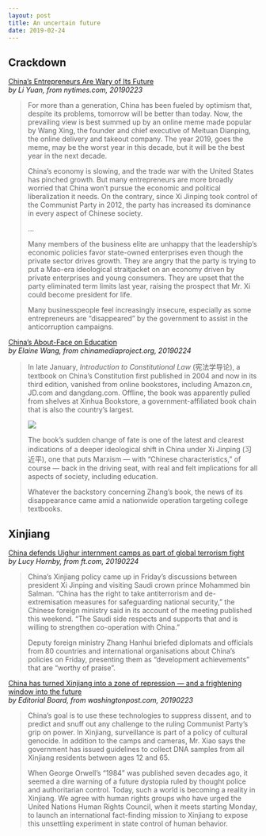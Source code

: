 ```yaml
---
layout: post
title: An uncertain future
date: 2019-02-24
---
```


## Crackdown

[China’s Entrepreneurs Are Wary of Its Future](https://www.nytimes.com/2019/02/23/business/china-entrepreneurs-confidence.html) <br> *by Li Yuan, from nytimes.com, 20190223*

> For more than a generation, China has been fueled by optimism that, despite its problems, tomorrow will be better than today. Now, the prevailing view is best summed up by an online meme made popular by Wang Xing, the founder and chief executive of Meituan Dianping, the online delivery and takeout company. The year 2019, goes the meme, may be the worst year in this decade, but it will be the best year in the next decade.
>
> China’s economy is slowing, and the trade war with the United States has pinched growth. But many entrepreneurs are more broadly worried that China won’t pursue the economic and political liberalization it needs. On the contrary, since Xi Jinping took control of the Communist Party in 2012, the party has increased its dominance in every aspect of Chinese society.
>
> ...
>
> Many members of the business elite are unhappy that the leadership’s economic policies favor state-owned enterprises even though the private sector drives growth. They are angry that the party is trying to put a Mao-era ideological straitjacket on an economy driven by private enterprises and young consumers. They are upset that the party eliminated term limits last year, raising the prospect that Mr. Xi could become president for life.
>
> Many businesspeople feel increasingly insecure, especially as some entrepreneurs are “disappeared” by the government to assist in the anticorruption campaigns.

[China’s About-Face on Education](http://chinamediaproject.org/2019/02/24/44492/) <br> *by Elaine Wang, from chinamediaproject.org, 20190224*

> In late January, *Introduction to Constitutional Law* (宪法学导论), a textbook on China’s Constitution first published in 2004 and now in its third edition, vanished from online bookstores, including Amazon.cn, JD.com and dangdang.com. Offline, the book was apparently pulled from shelves at Xinhua Bookstore, a government-affiliated book chain that is also the country’s largest.
>
> ![](http://chinamediaproject.org/wp-content/uploads/2019/02/book-Zhang-296x400.jpg)
>
> The book’s sudden change of fate is one of the latest and clearest indications of a deeper ideological shift in China under Xi Jinping (习近平), one that puts Marxism — with “Chinese characteristics,” of course — back in the driving seat, with real and felt implications for all aspects of society, including education.
>
> Whatever the backstory concerning Zhang’s book, the news of its disappearance came amid a nationwide operation targeting college textbooks.

## Xinjiang

[China defends Uighur internment camps as part of global terrorism fight](https://www.ft.com/content/67c29f1a-3812-11e9-b72b-2c7f526ca5d0) <br> *by Lucy Hornby, from ft.com, 20190224*

> China’s Xinjiang policy came up in Friday’s discussions between president Xi Jinping and visiting Saudi crown prince Mohammed bin Salman. “China has the right to take antiterrorism and de-extremisation measures for safeguarding national security,” the Chinese foreign ministry said in its account of the meeting published this weekend. “The Saudi side respects and supports that and is willing to strengthen co-operation with China.”
>
> Deputy foreign ministry Zhang Hanhui briefed diplomats and officials from 80 countries and international organisations about China’s policies on Friday, presenting them as “development achievements” that are “worthy of praise”.

[China has turned Xinjiang into a zone of repression — and a frightening window into the future](https://www.washingtonpost.com/opinions/global-opinions/china-has-turned-xinjiang-into-a-zone-of-repression--and-a-frightening-window-into-the-future/2019/02/23/780092fe-353f-11e9-854a-7a14d7fec96a_story.html) <br> *by Editorial Board, from washingtonpost.com, 20190223*

> China’s goal is to use these technologies to suppress dissent, and to predict and snuff out any challenge to the ruling Communist Party’s grip on power. In Xinjiang, surveillance is part of a policy of cultural genocide. In addition to the camps and cameras, Mr. Xiao says the government has issued guidelines to collect DNA samples from all Xinjiang residents between ages 12 and 65.
>
> When George Orwell’s “1984” was published seven decades ago, it seemed a dire warning of a future dystopia ruled by thought police and authoritarian control. Today, such a world is becoming a reality in Xinjiang. We agree with human rights groups who have urged the United Nations Human Rights Council, when it meets starting Monday, to launch an international fact-finding mission to Xinjiang to expose this unsettling experiment in state control of human behavior.